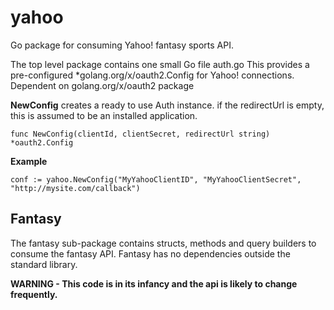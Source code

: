 # yahoo
Go package for consuming Yahoo! fantasy sports API.

The top level package contains one small Go file auth.go
This provides a pre-configured *golang.org/x/oauth2.Config for Yahoo! connections.
Dependent on golang.org/x/oauth2 package

 **NewConfig** creates a ready to use Auth instance. if the redirectUrl is empty,
 this is assumed to be an installed application.
 
`func NewConfig(clientId, clientSecret, redirectUrl string) *oauth2.Config`

**Example**

`conf := yahoo.NewConfig("MyYahooClientID", "MyYahooClientSecret", "http://mysite.com/callback")`

## Fantasy
The fantasy sub-package contains structs, methods and query builders to consume the fantasy API. 
Fantasy has no dependencies outside the standard library.

**WARNING - This code is in its infancy and the api is likely to change frequently.** 
